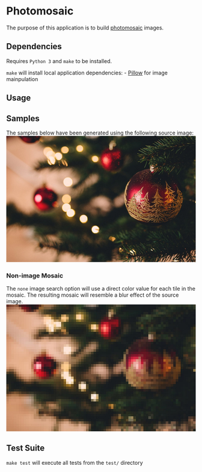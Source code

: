 # Photomosaic

The purpose of this application is to build [photomosaic](https://en.wikipedia.org/wiki/Photographic_mosaic) images.

## Dependencies
Requires `Python 3` and `make` to be installed.

`make` will install local application dependencies:
    - [Pillow](https://python-pillow.org/) for image mainpulation

## Usage

## Samples
The samples below have been generated using the following source image:  
![source image](readme/source.jpg)

### Non-image Mosaic
The `none` image search option will use a direct color value for each tile in the mosaic. The resulting mosaic will resemble a blur effect of the source image.  
![non-image mosaic](readme/mosaic_no_image.jpg)

## Test Suite
`make test` will execute all tests from the `test/` directory
